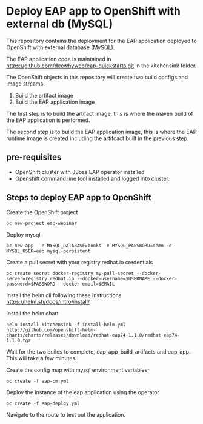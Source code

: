 # Deploy EAP app to OpenShift with external db (MySQL)

This repository contains the deployment for the EAP application deployed to OpenShift with external database (MySQL).

The EAP application code is maintained in https://github.com/deewhyweb/eap-quickstarts.git in the kitchensink folder.

The OpenShift objects in this repository will create two build configs and image streams.

1. Build the artifact image
2. Build the EAP application image

The first step is to build the artifact image, this is where the maven build of the EAP application is performed.

The second step is to build the EAP application image, this is where the EAP runtime image is created including the artifcact built in the previous step.
## pre-requisites

* OpenShift cluster with JBoss EAP operator installed
* Openshift command line tool installed and logged into cluster.

## Steps to deploy EAP app to OpenShift

Create the OpenShift project

`oc new-project eap-webinar`

Deploy mysql

`oc new-app  -e MYSQL_DATABASE=books -e MYSQL_PASSWORD=demo -e MYSQL_USER=eap mysql-persistent `

Create a pull secret with your registry.redhat.io credentials

`oc create secret docker-registry my-pull-secret --docker-server=registry.redhat.io --docker-username=$USERNAME --docker-password=$PASSWORD --docker-email=$EMAIL`


Install the helm cli following these instructions https://helm.sh/docs/intro/install/


Install the helm chart

`helm install kitchensink -f install-helm.yml http://github.com/openshift-helm-charts/charts/releases/download/redhat-eap74-1.1.0/redhat-eap74-1.1.0.tgz`


Wait for the two builds to complete, eap_app_build_artifacts and eap_app.  This will take a few minutes.

Create the config map with mysql environment variables;

`oc create -f eap-cm.yml`

Deploy the instance of the eap application using the operator

`oc create -f eap-deploy.yml`

Navigate to the route to test out the application.




